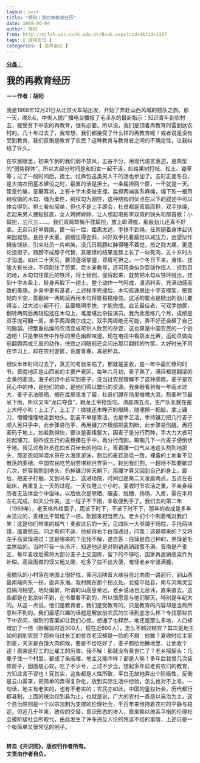 ```yaml
---
layout: post
title: "胡阳：我的再教育经历"
date: 1989-06-04
author: 胡阳
from: http://mjlsh.usc.cuhk.edu.hk/Book.aspx?cid=4&tid=1107
tags: [ 这样走过 ]
categories: [ 这样走过 ]
---
```


<div style="margin: 15px 10px 10px 0px;">
 <div>
  <span id="ctl00_ContentPlaceHolder1_chapter1_SubjectLabel" style="font-weight:bold;text-decoration:underline;">
   分类：
  </span>
 </div>
 <p>
  <strong>
   <font size="5">
    我的再教育经历
   </font>
  </strong>
 </p>
 <p>
  <strong>
   －－作者：胡阳
   <br/>
  </strong>
  <br/>
  我是1968年12月21日从北京火车站出发，开始了奔赴山西芮城的插队之旅。那一天，晚8点，中央人民广播电台播报了毛泽东的最新指示：知识青年到农村去，接受贫下中农的再教育，很有必要。所以说，我们是顶着再教育的雷到达农村的。几十年过去了，我常想，我们都接受了什么样的再教育呢？或者说是没有受到教育，我们反倒是教育了农民？这种教育与教育者之间的不确定性，让我纠结了许久。
 </p>
 <p>
  在农民眼里，初来乍到的我们弱不禁风，五谷不分，用现代语言表述，是典型的“弱势群体”，所以大部分时间是和妇女一起干活，如给果树打枝、松土、锄草等；过了一段时间后，担土、扛麻包这类男人干的活也参加了。去时正逢冬日，是大搞农田基本建设之时，最累的活是担土。一条扁担两个筐，一干就是一天。筐是竹编，呈簸箕状，上有十字木条做支撑。扁担两端各系麻绳，绳下系一根用树杈做的木勾，绳为柔性，树杈勾为刚性，这种结构的优点在以下的叙述中可以体会得到。担土看似简单，但也不是上手即会，社员都是双肩而担，双手扶绳，走起来男人腰板挺直，女人娉娉婷婷，让人想起电影李双双的镜头和那首歌：小扁担，三尺三……。我们双肩却搁不住扁担，放上即滑脱，那股劲儿还真不好拿。无奈只好单肩挑，筐一前一后，距离太远，手扶不到绳，任其随着身体起伏来回晃悠。且担子太重，肩膀压得歪斜，只好双手托着扁担以减压力，远望似作揖告饶状，引来社员一片哄笑。没几日肩膀红肿得睡不着觉，按之则大痛，更遑论担担子。肩膀不成脖子代替，其硬撑的结果是脖上长了一块死肉，五十岁时方才消退。如此二十天后，要领逐渐掌握，双肩可担之。一个冬日下来，身体、技能大有长进，不但耐住了劳累，受乡亲教导，还可用类似杂耍动作炫人：担到目的地，木勾勾住筐后的铁环，将土倾倒，提将起来，就势把木勾从铁环脱出，挂到十字木条上，转身再取下一趟土。整个动作一气呵成，潇洒利索，充满动感而致的美感。乡亲中更有甚者，上述程序完成后，木勾疾速脱出十字支撑架，把筐抛向半空，筐翻转一两周后再用木勾将筐稳稳接住。这活的要点是抛出的劲儿要得当，过大过小都不行，且要眼明手快，才能完成。此艺最佳者，可双手抛筐，翻转两周后再轻松挂在木勾上，难度堪比杂技演员。我为此苦练几个月，成绩是双手抛可翻一周，单手两周偶尔成之，双手两周绝无可能，弄不好还会砸了自己的脑袋。把繁重枯燥的农活变成可供人欣赏的杂耍，这也算是中国农民的一个创造吧！只是带些苦中作乐的黑色幽默味道。现在电视中看跳水比赛，运动员做向前翻腾两或三周的动作，恍惚之间眼前还会闪出那只翻转的竹筐。大好时光不用在学习上，却在农村耍筐，荒废青春，真是杯具。
 </p>
 <p>
  很快半年时间过去了，真正的考验来临了，那就是麦收，是一年中最忙碌的时节。晋南地区是山西省的主要产麦区，每年六月初，麦子熟了，满目都是翻滚的金黄的麦浪。海子的诗中总写到麦子，没当过农民理解不了这种感情。麦子是农民心中的神，是他们的命，是他们得以繁衍的资源。我亲眼看到有一年雨水过大，麦子无法晾晒，搁在库房里发了霉，社员们蹲在场里嗷嗷大哭。割麦时节最忌下雨，所以又叫“龙口夺食”，跟龙王爷抢饭吃。清晨四五点，生产队长就在窑上大呼小叫：上工了，上工了！揉揉还未睁开的眼睛，随便擦一把脸，拿上镰刀，懵懵懂懂地走到地头。割麦不单是累活，也是手艺活。手持镰刀把几行麦子顺入另只手中，此步骤易伤手，再用镰刀齐根部把麦割断，此步骤易伤腿，再将麦码于地上。如若割得快，要诀是麦绺要大，因麦子是分行而种，手大力大者可抡起镰刀，将四或五行的麦穗攥在手中，再分行而割，唰唰几下一片麦子便倒伏于地。我见过有社员在四五百米长的地块上，弯着腰一口气从地这头割到地那头，那姿态如同潜水员在大海里游泳，割后的麦茬高低一致，裸露的土地看不见散落的麦穗。中国农民吃苦耐劳堪称世界第一。轮到我们割，一趟地不知要歇过几次，好容易割到地头，扔掉镰刀仰天躺下，那腰才算又回到自己的身上。最后，把麦子打捆，叉到马车上，送进场院，时间已是第二天凌晨两点。五点左右起床，再重复上一天的过程。一天仅睡三个小时。麦收时节农活之重，不亲身经历者无法体会个中滋味。以后依次是晾晒、碾麦、脱穗、扬场、入库，需在半月左右完成。如天公作美，这一程子不下雨，丰收便到手了。我们去的第二年（1969年），老天格外给面子，雨该下时下，不该下时不下，那年的收成是多年未见过的，麦棵比平常粗了一倍，割起来相当费力。老乡们个个咧着嘴对我们笑：这是你们带来的福气！麦收过后的一天，见四队一大爷蹲于场院，手托两块馍，面罩愁云。问之有何不适，他却将右手白馍递过，问我：这是哪来的？又将左手高粱馍递过：这是哪来的？见我不解，遂自答：白馍是自己种的，黑馍是毛主席给的。当时吓我一头冷汗，知道他这是对购销返销政策不满。晋南是产麦区，每年麦收后需将大部分麦子上交国库，留下的不够吃，国家再返销高粱作为补偿。高粱面做的馍又粗又硬，吃多了拉不出大便，难怪老乡牢骚满腹。
 </p>
 <p>
  我插队的小村落在地图上很好找，黄河沿陕晋大峡谷自北向南一路前行，到山西最南端向东一拐，直奔东海。我村就在那个拐点处。北接平陆县，南与河南灵宝县隔河相望。地处偏僻，所谓的山高皇帝远，老乡说话也无忌讳，直来直去。这些都是在北京听不到，在书里看不到的，所以很愿意与他们聊天，特别是年纪大的。从这一点说，他们是教育者，我们是受教育的，只是教育的内容却是当局所意料不到的。我们最感兴趣的话题是解放前农民的生活到底怎么样？专找那些贫下中农问，得到的答案却让我们心惊。想通了也释然，地还是那么多地，人口却增加了一倍（刚解放时近300人，现在近600人），怎么不越过越穷？其次是地主如何剥削农民？那些当过长工的贫农老汉却是一脸的不屑：他敢？夏收时给主家割麦，天天是白馍大肉伺候，要是不给吃好了，麦子都给他撇地里，让他收个逑！原来是打工的比雇工的厉害。我不解：那就没有黄世仁了？老乡摇摇头：几辈子住一个村里，都成了亲戚哩，地主又能咋样？都是人嘛！多年后我曾几次装修房子，因面慈心软，吃了不少亏，上过不少当，想起多年前老贫农们的教育，方知此言不谬也！究其实，这些都是人性所致，平白无故地弄出个阶级性，反倒是云山雾罩，把简单的弄得复杂化，放到实际生活中检验，怎么也对不上号。一句话，地主有老实的，也有不老实的；农民亦如此。中国的皇权社会，历代都行郡县制，上面的统治仅到县为止，也就是说，广大的农村一直是以自治为主，这个自治原则是一个以宗法制为支撑的伦理社会，千百年来维持着农村的平静与稳定。但近几十年来，政权的交替，意识形态的渗入，原来赖以维系平衡的伦理社会被阶级社会所取代，由此发生了许多违反人伦的荒诞不经的事情，上述只是一个极简单又很常见的例子。
 </p>
 <p>
  <br/>
  <strong>
   转自《共识网》，版权归作者所有。
   <br/>
   文责由作者自负。
  </strong>
 </p>
</div>

